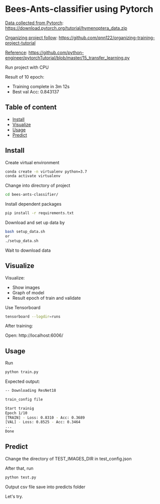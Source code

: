 ﻿# Bees-Ants-classifier using Pytorch

<u>Data collected from Pytorch</u>: https://download.pytorch.org/tutorial/hymenoptera_data.zip

<u>Organizing project follow</u>: https://github.com/qnn122/organizing-training-project-tutorial

<u>Reference</u>: https://github.com/python-engineer/pytorchTutorial/blob/master/15_transfer_learning.py

Run project with CPU

Result of 10 epoch:
- Training complete in 3m 12s
- Best val Acc: 0.843137

## Table of content
* [Install](#Install)
* [Visualize](#Visualize)
* [Usage](#Usage)
* [Predict](#Predict)

## Install
Create virtual environment
```bash
conda create -n virtualenv python=3.7
conda activate virtualenv
```
Change into directory of project
```bash
cd bees-ants-classifier/
```
Install dependent packages
```bash
pip install -r requirements.txt
```

Download and set up data by
```bash
bash setup_data.sh
or
./setup_data.sh
```

Wait to download data

## Visualize

Visualize:
- Show images
- Graph of model 
- Result epoch of train and validate  

Use Tensorboard 
```bash
tensorboard --logdir=runs
```

After training:

Open: http://localhost:6006/

## Usage
Run
```bash
python train.py
```

Expected output:
```bash
-- Downloading ResNet18

train_config file

Start trainig
Epoch 1/10
[TRAIN] - Loss: 0.8310 - Acc: 0.3689
[VAL] - Loss: 0.8525 - Acc: 0.3464
...
Done
```

## Predict
Change the directory of TEST_IMAGES_DIR in test_config.json

After that, run
```bash
python test.py
```

Output csv file save into predicts folder

Let's try.
